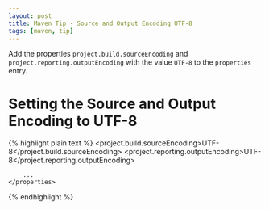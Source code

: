 ```yaml
---
layout: post
title: Maven Tip - Source and Output Encoding UTF-8
tags: [maven, tip]
---
```

Add the properties `project.build.sourceEncoding` and `project.reporting.outputEncoding` with the value `UTF-8` to the `properties` entry.


# Setting the Source and Output Encoding to UTF-8

{% highlight plain text %}
    <properties>
        <project.build.sourceEncoding>UTF-8</project.build.sourceEncoding>
        <project.reporting.outputEncoding>UTF-8</project.reporting.outputEncoding>

        ...
    </properties>
{% endhighlight %}
